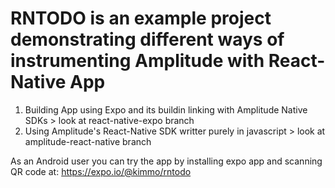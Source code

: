 # RNTODO is an example project demonstrating different ways of instrumenting Amplitude with React-Native App

1. Building App using Expo and its buildin linking with Amplitude Native SDKs > look at react-native-expo branch
2. Using Amplitude's React-Native SDK writter purely in javascript > look at amplitude-react-native branch

As an Android user you can try the app by installing expo app and scanning QR code at: <https://expo.io/@kimmo/rntodo>